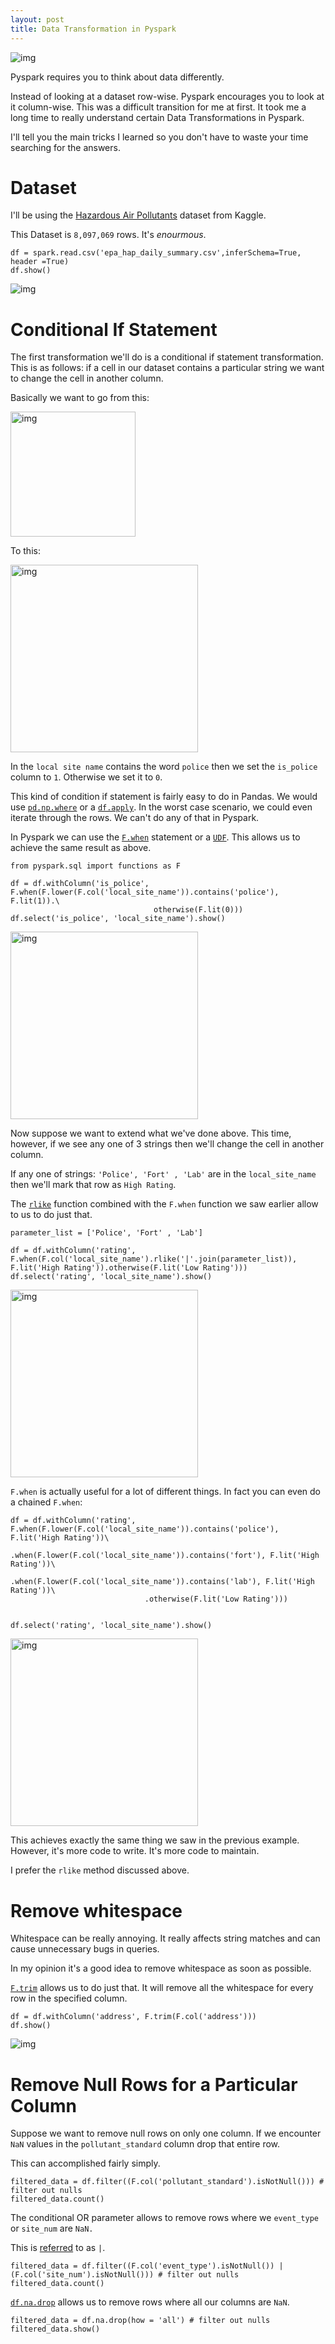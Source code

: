 ```yaml
---
layout: post
title: Data Transformation in Pyspark
---
```


![img](/images/pyspark_hacks/background.png)

Pyspark requires you to think about data differently. 

Instead of looking at a dataset row-wise. Pyspark encourages you to look at it column-wise. This was a difficult transition for me at first. It took me a long time to really understand certain Data Transformations in Pyspark. 

I'll tell you the main tricks I learned so you don't have to waste your time searching for the answers. 


# Dataset

I'll be using the [Hazardous Air Pollutants](https://www.kaggle.com/epa/hazardous-air-pollutants) dataset from Kaggle.

This Dataset is `8,097,069` rows. It's *enourmous*. 

```
df = spark.read.csv('epa_hap_daily_summary.csv',inferSchema=True, header =True)
df.show()
```
![img](/images/pyspark_hacks/spark_show.png)



# Conditional If Statement

The first transformation we'll do is a conditional if statement transformation. This is as follows: if a cell in our dataset contains a particular string we want to change the cell in another column.

Basically we want to go from this:

<img src="/images/pyspark_hacks/pyspark_conditional_if_before.png" alt="img" width="200"/>

<!-- ![img](/images/pyspark_hacks/pyspark_conditional_if_before.png)
 -->
To this:

<img src="/images/pyspark_hacks/pyspark_conditional_if_after.png" alt="img" width="300"/>

<!-- ![img](/images/pyspark_hacks/pyspark_conditional_if_after.png) -->

In the `local site name` contains the word `police` then we set the `is_police` column to `1`. Otherwise we set it to `0`.

This kind of condition if statement is fairly easy to do in Pandas. We would use [`pd.np.where`](https://pandas.pydata.org/pandas-docs/stable/reference/api/pandas.DataFrame.where.html) or a [`df.apply`](https://pandas.pydata.org/pandas-docs/stable/reference/api/pandas.DataFrame.apply.html). In the worst case scenario, we could even iterate through the rows. We can't do any of that in Pyspark.

In Pyspark we can use the [`F.when`](https://spark.apache.org/docs/2.1.0/api/python/pyspark.sql.html#pyspark.sql.functions.when) statement or a [`UDF`](https://spark.apache.org/docs/2.2.0/api/python/pyspark.sql.html#pyspark.sql.functions.udf). This allows us to achieve the same result as above.

```
from pyspark.sql import functions as F

df = df.withColumn('is_police', F.when(F.lower(F.col('local_site_name')).contains('police'), F.lit(1)).\
                                otherwise(F.lit(0)))
df.select('is_police', 'local_site_name').show()
```

<img src="/images/pyspark_hacks/pyspark_conditional_if_after.png" alt="img" width="300"/>
<!-- 
![img](/images/pyspark_hacks/pyspark_conditional_if_after.png) -->



Now suppose we want to extend what we've done above. This time, however, if we see any one of 3 strings then we'll change the cell in another column. 

If any one of strings: `'Police', 'Fort' , 'Lab'` are in the `local_site_name` then we'll mark that row as `High Rating`.

The [`rlike`](https://spark.apache.org/docs/2.2.0/api/python/pyspark.sql.html#pyspark.sql.Column.like) function combined with the `F.when` function we saw earlier allow to us to do just that.


```
parameter_list = ['Police', 'Fort' , 'Lab']

df = df.withColumn('rating', F.when(F.col('local_site_name').rlike('|'.join(parameter_list)), F.lit('High Rating')).otherwise(F.lit('Low Rating')))
df.select('rating', 'local_site_name').show()
```


<img src="/images/pyspark_hacks/pyspark_conditional_if_rlike.png" alt="img" width="300"/>

<!-- ![img](/images/pyspark_hacks/pyspark_conditional_if_rlike.png) -->


`F.when` is actually useful for a lot of different things. In fact you can even do a chained `F.when`:


```
df = df.withColumn('rating', F.when(F.lower(F.col('local_site_name')).contains('police'), F.lit('High Rating'))\
                              .when(F.lower(F.col('local_site_name')).contains('fort'), F.lit('High Rating'))\
                              .when(F.lower(F.col('local_site_name')).contains('lab'), F.lit('High Rating'))\
                              .otherwise(F.lit('Low Rating')))


df.select('rating', 'local_site_name').show()
```

<img src="/images/pyspark_hacks/pyspark_conditional_if_rlike.png" alt="img" width="300"/>

<!-- ![img](/images/pyspark_hacks/pyspark_conditional_if_rlike.png) -->


This achieves exactly the same thing we saw in the previous example. However, it's more code to write. It's more code to maintain. 

I prefer the `rlike` method discussed above. 


# Remove whitespace

Whitespace can be really annoying. It really affects string matches and can cause unnecessary bugs in queries. 

In my opinion it's a good idea to remove whitespace as soon as possible.

[`F.trim`](https://spark.apache.org/docs/2.1.0/api/python/pyspark.sql.html#pyspark.sql.functions.trim) allows us to do just that. It will remove all the whitespace for every row in the specified column.

```
df = df.withColumn('address', F.trim(F.col('address')))
df.show()
```

![img](/images/pyspark_hacks/whitespace_after.png)

# Remove Null Rows for a Particular Column

Suppose we want to remove null rows on only one column. If we encounter `NaN` values in the `pollutant_standard` column drop that entire row. 

This can accomplished fairly simply.

```
filtered_data = df.filter((F.col('pollutant_standard').isNotNull())) # filter out nulls
filtered_data.count()
```

The conditional OR parameter allows to remove rows where we `event_type` or `site_num` are `NaN.`

This is [referred](https://stackoverflow.com/questions/3154132/what-is-the-difference-between-logical-and-conditional-and-or-in-c) to as `|`.


```
filtered_data = df.filter((F.col('event_type').isNotNull()) | (F.col('site_num').isNotNull())) # filter out nulls
filtered_data.count()
```


[`df.na.drop`](https://spark.apache.org/docs/2.2.0/api/python/pyspark.sql.html#pyspark.sql.DataFrame.dropna) allows us to remove rows where all our columns are `NaN`. 


```
filtered_data = df.na.drop(how = 'all') # filter out nulls
filtered_data.show()
```




